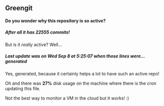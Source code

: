 ## Greengit

#### Do you wonder why this repository is so active?

##### After all it has 22555 commits!

But is it *really* active? Well...

##### Last update was on Wed Sep 8 at 5:25:07 when those lines were... generated

Yes, generated, because it certainly helps a lot to have such an active repo!

Oh and there was **27%** disk usage on the machine
where there is the cron updating this file.

Not the best way to monitor a VM in the cloud but it works! :)
